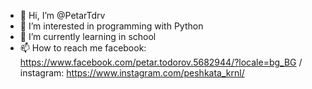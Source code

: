 - 👋 Hi, I’m @PetarTdrv
- 👀 I’m interested in programming with Python
- 🌱 I’m currently learning in school
- 📫 How to reach me facebook: https://www.facebook.com/petar.todorov.5682944/?locale=bg_BG / instagram: https://www.instagram.com/peshkata_krnl/

<!---
PetarTdrv/PetarTdrv is a ✨ special ✨ repository because its `README.md` (this file) appears on your GitHub profile.
You can click the Preview link to take a look at your changes.
--->
